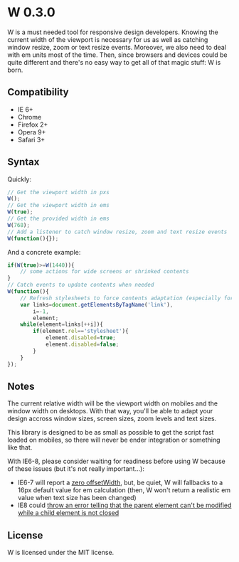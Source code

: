 W 0.3.0
=======

W is a must needed tool for responsive design developers. Knowing the current width of the viewport is necessary for us as well as catching window resize, zoom or text resize events. Moreover, we also need to deal with em units most of the time. Then, since browsers and devices could be quite different and there's no easy way to get all of that magic stuff: W is born.

Compatibility
-------------

- IE 6+
- Chrome
- Firefox 2+
- Opera 9+
- Safari 3+

Syntax
------

Quickly:

```javascript
// Get the viewport width in pxs
W();
// Get the viewport width in ems
W(true);
// Get the provided width in ems
W(768);
// Add a listener to catch window resize, zoom and text resize events
W(function(){});
```

And a concrete example:

```javascript
if(W(true)>=W(1440)){
    // some actions for wide screens or shrinked contents
}
// Catch events to update contents when needed
W(function(){
    // Refresh stylesheets to force contents adaptation (especially for zooming and text size changing)
    var links=document.getElementsByTagName('link'),
        i=-1,
        element;
    while(element=links[++i]){
        if(element.rel=='stylesheet'){
            element.disabled=true;
            element.disabled=false;
        }
    }
});
```

Notes
-----

The current relative width will be the viewport width on mobiles and the window width on desktops. With that way, you'll be able to adapt your design accross window sizes, screen sizes, zoom levels and text sizes.

This library is designed to be as small as possible to get the script fast loaded on mobiles, so there will never be ender integration or something like that.

With IE6-8, please consider waiting for readiness before using W because of these issues (but it's not really important...):

- IE6-7 will report a [zero offsetWidth](https://github.com/pyrsmk/W/issues/1), but, be quiet, W will fallbacks to a 16px default value for em calculation (then, W won't return a realistic em value when text size has been changed)
- IE8 could [throw an error telling that the parent element can't be modified while a child element is not closed](https://github.com/pyrsmk/W/issues/3)

License
-------

W is licensed under the MIT license.
